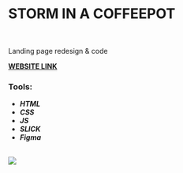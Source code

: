 <h1>STORM IN A COFFEEPOT</h1>
<br>
<p>Landing page redesign & code</p>
<a href="https://alinaharakh.github.io/StormIn.ACoffeepot/"><strong>WEBSITE LINK</strong></a>
<br>
<h3>Tools:</h3>
<ul>
  <li>
    <em>
      <strong>HTML</strong>
    </em>
  </li>
    <li>
    <em>
      <strong>CSS</strong>
    </em>
  </li>
    <li>
    <em>
      <strong>JS</strong>
    </em>
  </li>
  <li>
    <em>
      <strong>SLICK</strong>
    </em>
  </li>
    <li>
    <em>
      <strong>Figma</strong>
    </em>
  </li>
</ul>
<br>
<img src="https://github.com/AlinaHarakh/public-images/raw/main/storm.jpg">
